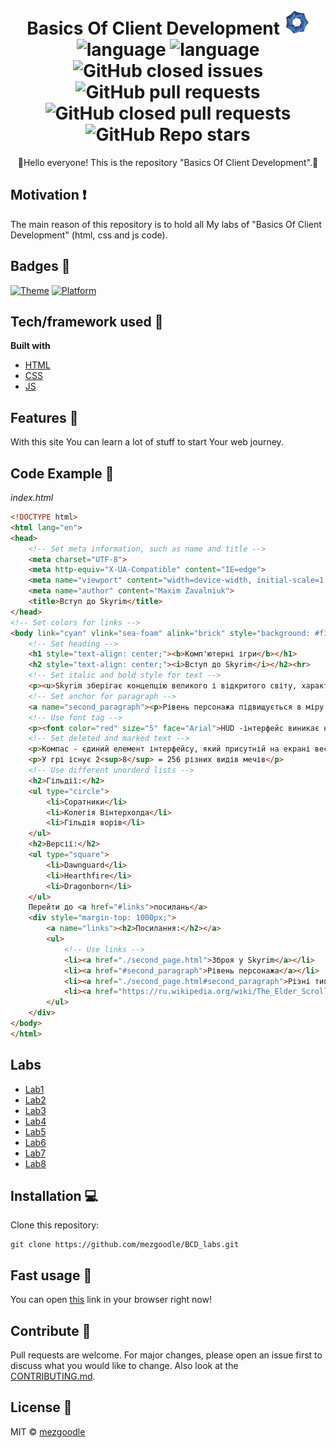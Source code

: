 <h1 id="project-title" align="center">
  Basics Of Client Development <img alt="logo" width="40" height="40" src="https://raw.githubusercontent.com/mezgoodle/images/master/MezidiaLogoTransparent.png" /><br>
  <img alt="language" src="https://img.shields.io/badge/language-html, css, js-brightgreen?style=flat-square" />
  <img alt="language" src="https://img.shields.io/github/issues/mezgoodle/BCD_labs?style=flat-square" />
  <img alt="GitHub closed issues" src="https://img.shields.io/github/issues-closed/mezgoodle/BCD_labs?style=flat-square" />
  <img alt="GitHub pull requests" src="https://img.shields.io/github/issues-pr/mezgoodle/BCD_labs?style=flat-square" />
  <img alt="GitHub closed pull requests" src="https://img.shields.io/github/issues-pr-closed/mezgoodle/BCD_labs?style=flat-square" />
  <img alt="GitHub Repo stars" src="https://img.shields.io/github/stars/mezgoodle/BCD_labs?style=flat-square">
</h1>

<p align="center">
 🌟Hello everyone! This is the repository "Basics Of Client Development".🌟
</p>

## Motivation :exclamation:

The main reason of this repository is to hold all My labs of "Basics Of Client Development" (html, css and js code).

## Badges :mega:

[![Theme](https://img.shields.io/badge/Theme-Sites-green?style=flat-square)](https://www.google.com.ua/)
[![Platform](https://img.shields.io/badge/Platform-Browser-green?style=flat-square)](https://www.google.com.ua/)

## Tech/framework used :wrench:

**Built with**

- [HTML](https://en.wikipedia.org/wiki/HTML)
- [CSS](https://en.wikipedia.org/wiki/CSS)
- [JS](https://en.wikipedia.org/wiki/JavaScript)

## Features :muscle:

With this site You can learn a lot of stuff to start Your web journey.

## Code Example :pushpin:

_index.html_

```HTML
<!DOCTYPE html>
<html lang="en">
<head>
    <!-- Set meta information, such as name and title -->
    <meta charset="UTF-8">
    <meta http-equiv="X-UA-Compatible" content="IE=edge">
    <meta name="viewport" content="width=device-width, initial-scale=1.0">
    <meta name="author" content="Maxim Zavalniuk">
    <title>Вступ до Skyrim</title>
</head>
<!-- Set colors for links -->
<body link="cyan" vlink="sea-foam" alink="brick" style="background: #f3ca20;">
    <!-- Set heading -->
    <h1 style="text-align: center;"><b>Комп'ютерні ігри</b></h1>
    <h2 style="text-align: center;"><i>Вступ до Skyrim</i></h2><hr>
    <!-- Set italic and bold style for text -->
    <p><u>Skyrim зберігає концепцію великого і відкритого світу, характерну для серії The Elder Scrolls.</u> Гравець може вільно мандрувати по всій території провінції Скайрім, що включає в себе дев'ять великих міст, безліч дрібних селищ, а також великі простори диких земель і високих гір. <i>У містах гравець може вдаватися до таких занять, як приготування їжі і зілля, зачарування предметів, фермерство, робота з рудою або ковальська справа.</i> <b>При цьому розробники відзначали</b>, <strong style="font-weight: 500;">що ігровий процес може зайняти близько 500 годин.</strong></p>
    <!-- Set anchor for paragraph -->
    <a name="second_paragraph"><p>Рівень персонажа підвищується в міру поліпшення навичок, за певну кількість таких поліпшень (залежить від рівня гравця і рівня навику) персонаж отримує один рівень. У грі є система « автолевелінга » - чим вище рівень ігрового персонажа, тим більше цінні предмети він знаходить у грі і тим більше небезпечні противники йому протистоять. Розробники вирішили повністю відмовитися від системи класів, представленої в Oblivion , попередній грі серії. У грі присутні таланти  - особливі здібності, пов'язані з певними навичками гравця. Таланти організовані в розгалужену систему під назвою «древо навичок». Кожне підвищення рівня дозволяє взяти черговий талант. Всього в грі 280 талантів.</p></a>
    <!-- Use font tag -->
    <p><font color="red" size="5" face="Arial">HUD -інтерфейс виникає на екрані тільки тоді, коли здоров'я , запас сил або магія гравця зменшуються, тобто коли персонаж отримує шкоди.</font></p>
    <!-- Set deleted and marked text -->
    <p>Компас - єдиний елемент інтерфейсу, який присутній на екрані весь час. Предмети, особливі таланти і магію можна зберігати у «вибране» меню, а інтерфейс інвентарю (при відкритті якого гра ставиться на паузу) за своїм візуальному стилю нагадує компас. Перебуваючи в режимі інвентарю, гравець може обертати, наближати і розглядати в повному 3D кожен ігровий предмет. <del>Гра погана. </del><mark>Вона прекрасна.</mark></p>
    <p>У грі існує 2<sup>8</sup> = 256 різних видів мечів</p>
    <!-- Use different unorderd lists -->
    <h2>Гільдії:</h2>
    <ul type="circle">
        <li>Соратники</li>
        <li>Колегія Вінтерхолда</li>
        <li>Гільдія ворів</li>
    </ul>
    <h2>Версії:</h2>
    <ul type="square">
        <li>Dawnguard</li>
        <li>Hearthfire</li>
        <li>Dragonborn</li>
    </ul>
    Перейти до <a href="#links">посилань</a>
    <div style="margin-top: 1000px;">
        <a name="links"><h2>Посилання:</h2></a>
        <ul>
            <!-- Use links -->
            <li><a href="./second_page.html">Зброя у Skyrim</a></li>
            <li><a href="#second_paragraph">Рівень персонажа</a></li>
            <li><a href="./second_page.html#second_paragraph">Різні типи заклинань</a></li>
            <li><a href="https://ru.wikipedia.org/wiki/The_Elder_Scrolls_V:_Skyrim" target="_blank">Гра в інтернеті</a></li>
        </ul>
    </div>
</body>
</html>
```

## Labs

* [Lab1](https://github.com/mezgoodle/BCD_labs/tree/master/docs/lab1)
* [Lab2](https://github.com/mezgoodle/BCD_labs/tree/master/docs/lab2)
* [Lab3](https://github.com/mezgoodle/BCD_labs/tree/master/docs/lab3)
* [Lab4](https://github.com/mezgoodle/BCD_labs/tree/master/docs/lab4)
* [Lab5](https://github.com/mezgoodle/BCD_labs/tree/master/docs/lab5)
* [Lab6](https://github.com/mezgoodle/BCD_labs/tree/master/docs/lab6)
* [Lab7](https://github.com/mezgoodle/BCD_labs/tree/master/docs/lab7)
* [Lab8](https://github.com/mezgoodle/BCD_labs/tree/master/docs/lab8)

## Installation :computer:

Clone this repository:

```
git clone https://github.com/mezgoodle/BCD_labs.git
```

## Fast usage :dash:

You can open [this](https://mezgoodle.github.io/BCD_labs/) link in your browser right now!

## Contribute :running:

Pull requests are welcome. For major changes, please open an issue first to discuss what you would like to change. Also look at the [CONTRIBUTING.md](https://github.com/mezgoodle/BCD_labs/blob/master/CONTRIBUTING.md).

## License :bookmark:

MIT © [mezgoodle](https://github.com/mezgoodle)
